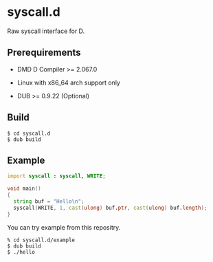 # syscall.d

Raw syscall interface for D.

## Prerequirements

* DMD D Compiler >= 2.067.0

* Linux with x86_64 arch support only

* DUB >= 0.9.22 (Optional)

## Build

```
$ cd syscall.d
$ dub build
```

## Example

```d
import syscall : syscall, WRITE;

void main()
{
  string buf = "Hello\n";
  syscall(WRITE, 1, cast(ulong) buf.ptr, cast(ulong) buf.length);
}
```

You can try example from this repositry.

```
% cd syscall.d/example
$ dub build
$ ./hello
```
